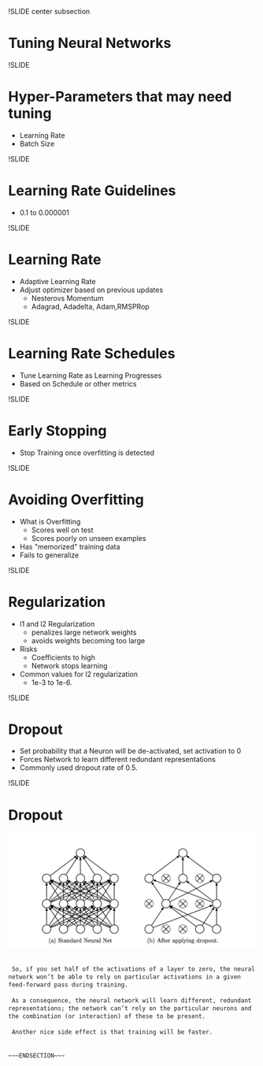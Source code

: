 !SLIDE center subsection

# Tuning Neural Networks

!SLIDE

# Hyper-Parameters that may need tuning

* Learning Rate
* Batch Size


!SLIDE

# Learning Rate Guidelines 

* 0.1 to 0.000001




!SLIDE

# Learning Rate

* Adaptive Learning Rate
* Adjust optimizer based on previous updates
  * Nesterovs Momentum
  * Adagrad, Adadelta, Adam,RMSPRop


!SLIDE

# Learning Rate Schedules

* Tune Learning Rate as Learning Progresses
* Based on Schedule or other metrics

!SLIDE

# Early Stopping

* Stop Training once overfitting is detected

!SLIDE

# Avoiding Overfitting

* What is Overfitting
  * Scores well on test
  * Scores poorly on unseen examples
* Has "memorized" training data
* Fails to generalize


!SLIDE

# Regularization

* l1 and l2 Regularization
  * penalizes large network weights 
  * avoids weights becoming too large
* Risks
  * Coefficients to high
  * Network stops learning
* Common values for l2 regularization
  * 1e-3 to 1e-6.


!SLIDE

# Dropout

* Set probability that a Neuron will be de-activated, set activation to 0
* Forces Network to learn different redundant representations
* Commonly used dropout rate of 0.5.


!SLIDE

# Dropout

<img src="../resources/dropout.png">

~~~SECTION:notes~~~

 So, if you set half of the activations of a layer to zero, the neural network won’t be able to rely on particular activations in a given feed-forward pass during training. 
 
 As a consequence, the neural network will learn different, redundant representations; the network can’t rely on the particular neurons and the combination (or interaction) of these to be present. 
 
 Another nice side effect is that training will be faster.


~~~ENDSECTION~~~
